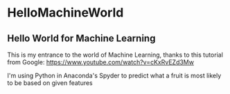 # HelloMachineWorld
## Hello World for Machine Learning

This is my entrance to the world of Machine Learning, thanks to this tutorial from Google:
https://www.youtube.com/watch?v=cKxRvEZd3Mw

I'm using Python in Anaconda's Spyder to predict what a fruit is most likely to be based on given features